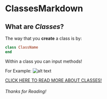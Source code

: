 # ClassesMarkdown
## What are *Classes*?
The way that you **create** a class is by: 

```ruby
class ClassName
end
```
Within a class you can input methods!

For Example: 
![alt text](https://cdn-images-1.medium.com/max/1600/1*r5Qj1wuOsfqgQmJFRyJFyA.png "How to use methods!")

[CLICK HERE TO READ MORE ABOUT CLASSES!](https://ruby-doc.org/core-2.2.0/Class.html)

###### Thanks for Reading!
